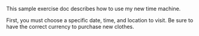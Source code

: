 This sample exercise doc describes how to use my new time machine.

First, you must choose a specific date, time, and location to visit. Be sure to have the correct currency to purchase new clothes.
